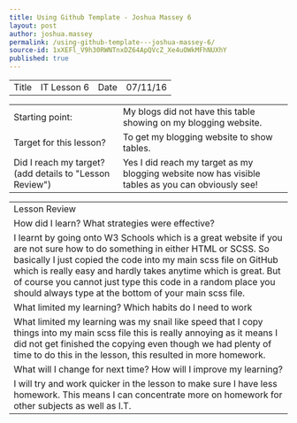 ```yaml
---
title: Using Github Template - Joshua Massey 6
layout: post
author: joshua.massey
permalink: /using-github-template---joshua-massey-6/
source-id: 1xXEFl_V9h30RWNTnxDZ64ApQVcZ_Xe4uOWkMFhNUXhY
published: true
---
```

<table>
  <tr>
    <td>Title</td>
    <td>IT Lesson 6</td>
    <td>Date</td>
    <td>07/11/16</td>
  </tr>
</table>


<table>
  <tr>
    <td>Starting point:</td>
    <td>My blogs did not have this table showing on my blogging website.</td>
  </tr>
  <tr>
    <td>Target for this lesson?</td>
    <td>To get my blogging website to show tables.</td>
  </tr>
  <tr>
    <td>Did I reach my target? 
(add details to "Lesson Review")</td>
    <td>Yes I did reach my target as my blogging website now has visible tables as you can obviously see!</td>
  </tr>
</table>


<table>
  <tr>
    <td>Lesson Review</td>
  </tr>
  <tr>
    <td>How did I learn? What strategies were effective? </td>
  </tr>
  <tr>
    <td>I learnt by going onto W3 Schools which is a great website if you are not sure how to do something in either HTML or SCSS. So basically I just copied the code into my main scss file on GitHub which is really easy and hardly takes anytime which is great. But of course you cannot just type this code in a random place you should always type at the bottom of your main scss file.
</td>
  </tr>
  <tr>
    <td>What limited my learning? Which habits do I need to work </td>
  </tr>
  <tr>
    <td>What limited my learning was my snail like speed that I copy things into my main scss file this is really annoying as it means I did not get finished the copying even though we had plenty of time to do this in the lesson, this resulted in more homework.</td>
  </tr>
  <tr>
    <td>What will I change for next time? How will I improve my learning?</td>
  </tr>
  <tr>
    <td>I will try and work quicker in the lesson to make sure I have less homework. This means I can concentrate more on homework for other subjects as well as I.T.</td>
  </tr>
</table>


